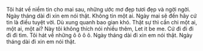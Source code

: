 Tôi hát về niềm tin cho mai sau, những ước mơ đẹp tươi đẹp và ngời ngời. Ngày tháng dài đi xin em nói thật. Không tin một ai. Ngày mai sẽ đến hãy cứ tin là điều tuyệt vời. Dù xung quanh bao gian khó. Thật sự thì cần chi một ai, một ai, một ai? Này tôi không thích nói nhiều thêm, Let it be me. Cứ đi đi đi đi đi tìm. Tôi hát về những ô ô ô ô. Ngày tháng dài đi xin em nói thật. Ngày tháng dài đi xin em nói thật.